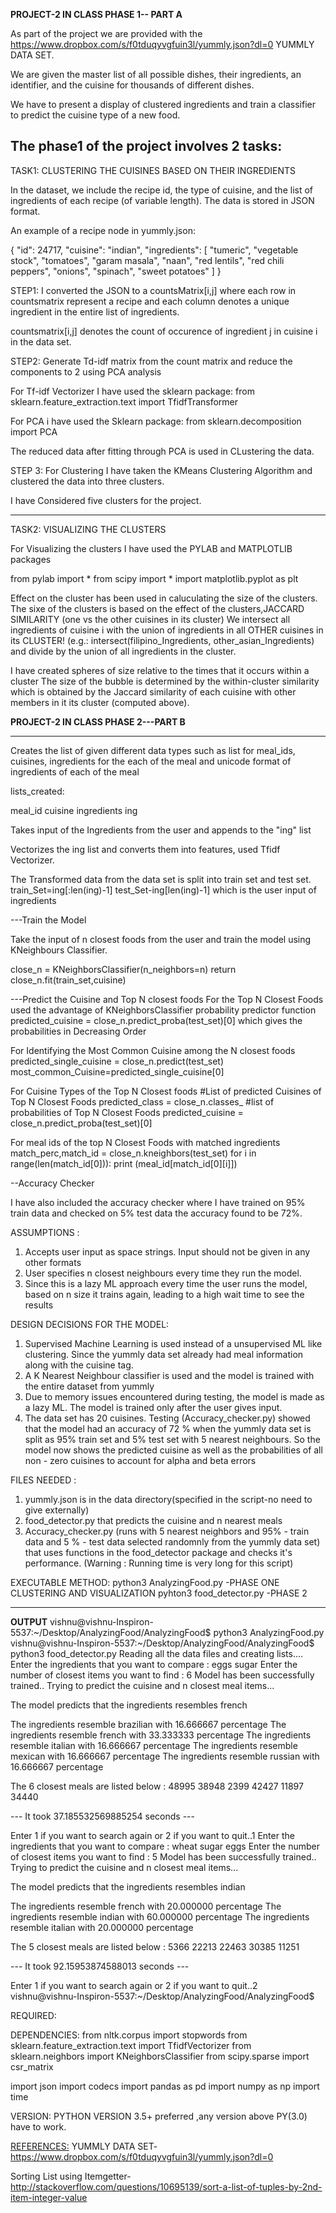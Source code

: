 **PROJECT-2 IN CLASS PHASE 1-- PART A**

As part of the project we are provided with the https://www.dropbox.com/s/f0tduqyvgfuin3l/yummly.json?dl=0 YUMMLY DATA SET.

We are given the master list of all possible dishes, their ingredients, an identifier, and the cuisine for thousands of different dishes.

We have to present a display of clustered ingredients and train a classifier to predict the cuisine type of a new food.

The phase1 of the project involves 2 tasks:
--------------------------------------------------------------------------
TASK1: CLUSTERING THE CUISINES BASED ON THEIR INGREDIENTS

In the dataset, we include the recipe id, the type of cuisine, and the list of ingredients of each recipe (of variable length). The data is stored in JSON format.

An example of a recipe node in yummly.json:

 {
 "id": 24717,
 "cuisine": "indian",
 "ingredients": [
     "tumeric",
     "vegetable stock",
     "tomatoes",
     "garam masala",
     "naan",
     "red lentils",
     "red chili peppers",
     "onions",
     "spinach",
     "sweet potatoes"
 ]
 }

STEP1:
I converted the JSON to a countsMatrix[i,j] where each row in countsmatrix represent a recipe and each column denotes a unique ingredient in the entire list of ingredients.

countsmatrix[i,j] denotes the count of occurence of ingredient j in cuisine i in the data set.

STEP2:
Generate Td-idf matrix from the count matrix and reduce the components to 2 using PCA analysis

For Tf-idf Vectorizer I have used the sklearn package:
from sklearn.feature_extraction.text import TfidfTransformer

For PCA i have used the Sklearn package:
from sklearn.decomposition import PCA

The reduced data after fitting through PCA is used in CLustering the data.

STEP 3:
For Clustering I have taken the KMeans Clustering Algorithm and clustered the data into three clusters.

I have Considered five clusters for the project.



---------------------------------------------------------------------------
TASK2: VISUALIZING THE CLUSTERS

For Visualizing the clusters I have used the PYLAB and MATPLOTLIB packages

from pylab import *
from scipy import *
import matplotlib.pyplot as plt

Effect on the cluster has been used in caluculating the size of the clusters. The sixe of the clusters is based on the effect of the clusters,JACCARD SIMILARITY (one vs the other cuisines in its cluster) We intersect all ingredients of cuisine i with the union of ingredients in all OTHER cuisines in its CLUSTER! (e.g.: intersect(filipino_Ingredients, other_asian_Ingredients) and divide by the union of all ingredients in the cluster.

I have created spheres of size relative to the times that it occurs within a cluster The size of the bubble is determined by the within-cluster similarity which is obtained by the Jaccard similarity of each cuisine with other members in it its cluster (computed above).

**PROJECT-2 IN CLASS PHASE 2---PART B**

--------------------------------------------------------------------------

Creates the list of given different data types such as list for meal_ids, cuisines, ingredients for the each of the meal and unicode format of ingredients of each of the meal

lists_created:

meal_id
cuisine
ingredients
ing

Takes input of the Ingredients from the user and appends to the "ing" list

Vectorizes the ing list and converts them into features, used Tfidf Vectorizer.

The Transformed data from the data set is split into train set and test set.
train_Set=ing[:len(ing)-1]
test_Set-ing[len(ing)-1] which is the user input of ingredients

---Train the Model

Take the input of n closest foods from the user and train the model using KNeighbours Classifier.

close_n = KNeighborsClassifier(n_neighbors=n)
return close_n.fit(train_set,cuisine)

---Predict the Cuisine and Top N closest foods
For the Top N Closest Foods used the advantage of KNeighborsClassifier probability predictor function
predicted_cuisine = close_n.predict_proba(test_set)[0] which gives the probabilities in Decreasing Order

For Identifying the Most Common Cuisine among the N closest foods
predicted_single_cuisine = close_n.predict(test_set)
most_common_Cuisine=predicted_single_cuisine[0]

For Cuisine Types of the Top N Closest foods
#List of predicted Cuisines of Top N Closest Foods
predicted_class = close_n.classes_
#list of probabilities of Top N Closest Foods
predicted_cuisine = close_n.predict_proba(test_set)[0]



For meal ids of the top N Closest Foods with matched ingredients
match_perc,match_id = close_n.kneighbors(test_set)
   for i in range(len(match_id[0])):
       print (meal_id[match_id[0][i]])

--Accuracy Checker

I have also included the accuracy checker where I have trained on 95% train data and checked on 5% test data the accuracy found to be 72%.


ASSUMPTIONS :
1) Accepts user input as space strings. Input should not be given in any other formats
2) User specifies n closest neighbours every time they run the model.
3) Since this is a lazy ML approach every time the user runs the model, based on n size it trains again, leading to a high wait time to see the results

DESIGN DECISIONS FOR THE MODEL:
1) Supervised Machine Learning is used instead of a unsupervised ML like clustering. Since the yummly data set already had meal information along with
the cuisine tag.
2) A K Nearest Neighbour classifier is used and the model is trained with the entire dataset from yummly
3) Due to memory issues encountered during testing, the model is made as a lazy ML. The model is trained only after the user gives input.
4) The data set has 20 cuisines. Testing (Accuracy_checker.py) showed that the model had an accuracy of 72 % when the yummly data set is split
as 95% train set and 5% test set with 5 nearest neighbours. So the model now shows the predicted cuisine as well as the probabilities of all non - zero cuisines
to account for alpha and beta errors

FILES NEEDED :
1) yummly.json is in the data directory(specified in the script-no need to give externally)
2) food_detector.py that predicts the cuisine and n nearest meals
3) Accuracy_checker.py (runs with 5 nearest neighbors and 95% - train data and 5 % - test data selected randomnly from the yummly data set)
that uses functions in the food_detector package and checks it's performance. (Warning : Running time is very long for this script)


EXECUTABLE METHOD: python3 AnalyzingFood.py -PHASE ONE  CLUSTERING AND VISUALIZATION
pyhton3 food_detector.py -PHASE 2







---------------------------------------------------------------------------------------
**OUTPUT**
vishnu@vishnu-Inspiron-5537:~/Desktop/AnalyzingFood/AnalyzingFood$ python3 AnalyzingFood.py 
vishnu@vishnu-Inspiron-5537:~/Desktop/AnalyzingFood/AnalyzingFood$ python3 food_detector.py
Reading all the data files and creating lists....
Enter the ingredients that you want to compare : eggs sugar
Enter the number of closest items you want to find : 6
Model has been successfully trained..
Trying to predict the cuisine and n closest meal items...

The model predicts that the ingredients resembles french

The ingredients resemble brazilian with 16.666667 percentage
The ingredients resemble french with 33.333333 percentage
The ingredients resemble italian with 16.666667 percentage
The ingredients resemble mexican with 16.666667 percentage
The ingredients resemble russian with 16.666667 percentage

The 6 closest meals are listed below :
48995
38948
2399
42427
11897
34440

--- It took 37.185532569885254 seconds ---


Enter 1 if you want to search again or 2 if you want to quit..1
Enter the ingredients that you want to compare : wheat sugar eggs
Enter the number of closest items you want to find : 5
Model has been successfully trained..
Trying to predict the cuisine and n closest meal items...

The model predicts that the ingredients resembles indian

The ingredients resemble french with 20.000000 percentage
The ingredients resemble indian with 60.000000 percentage
The ingredients resemble italian with 20.000000 percentage

The 5 closest meals are listed below :
5366
22213
22463
30385
11251

--- It took 92.15953874588013 seconds ---


Enter 1 if you want to search again or 2 if you want to quit..2
vishnu@vishnu-Inspiron-5537:~/Desktop/AnalyzingFood/AnalyzingFood$


>>>>>>>>>>>>>>>>>>>>>>>>>>>>>>>>>>>>>>>>>>>>>>>>>>>>>>>>>>>>>>>>>>>>>>>
REQUIRED:

DEPENDENCIES:
from nltk.corpus import stopwords
from sklearn.feature_extraction.text import TfidfVectorizer
from sklearn.neighbors import KNeighborsClassifier
from scipy.sparse import csr_matrix

import json
import codecs
import pandas as pd
import numpy as np
import time

VERSION:
PYTHON VERSION 3.5+ preferred ,any version above PY(3.0) have to work.


<REFERENCES:>
YUMMLY DATA SET-     https://www.dropbox.com/s/f0tduqyvgfuin3l/yummly.json?dl=0

Sorting List using Itemgetter- http://stackoverflow.com/questions/10695139/sort-a-list-of-tuples-by-2nd-item-integer-value
>>>>>>>>>>>>>>>>>>>>>>>>>>>>>>>>>>>>>>>>>>>>>>>>>>>>>>>>>>>>>>>>>>>>>>>>
